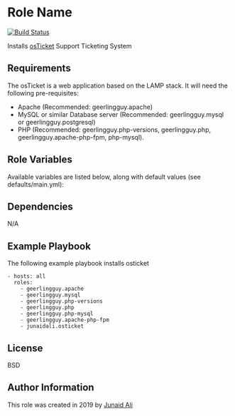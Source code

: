 Role Name
=========

[![Build Status](https://travis-ci.org/junaidali/ansible-role-osticket.svg?branch=master)](https://travis-ci.org/junaidali/ansible-role-osticket)

Installs [osTicket](https://osticket.com/) Support Ticketing System

Requirements
------------

The osTicket is a web application based on the LAMP stack. It will need the following pre-requisites:

* Apache (Recommended: geerlingguy.apache)
* MySQL or similar Database server (Recommended: geerlingguy.mysql or geerlingguy.postgresql)
* PHP (Recommended: geerlingguy.php-versions, geerlingguy.php, geerlingguy.apache-php-fpm, php-mysql).


Role Variables
--------------

Available variables are listed below, along with default values (see defaults/main.yml):

Dependencies
------------

N/A

Example Playbook
----------------

The following example playbook installs osticket

```
- hosts: all
  roles:
    - geerlingguy.apache
    - geerlingguy.mysql
    - geerlingguy.php-versions
    - geerlingguy.php
    - geerlingguy.php-mysql
    - geerlingguy.apache-php-fpm
    - junaidali.osticket
```

License
-------

BSD

Author Information
------------------

This role was created in 2019 by [Junaid Ali](https://github.com/junaidali)
